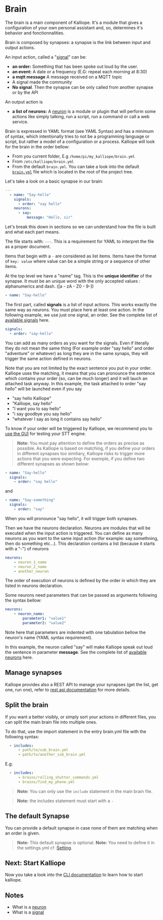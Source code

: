 # Brain

The brain is a main component of Kalliope. It's a module that gives a configuration of your own personal assistant and, so, determines it's behavior and fonctionnalities.

Brain is composed by synapses: a synapse is the link between input and output actions.

An input action, called a "[signal](signals.md)" can be:
- **an order:** Something that has been spoke out loud by the user.
- **an event:** A date or a frequency (E.G: repeat each morning at 8:30)
- **a mqtt message** A message received on a MQTT topic
- A signal made the community
- **No signal**. Then the synapse can be only called from another synapse or by the API

An output action is
- **a list of neurons:** A [neuron](neurons.md) is a module or plugin that will perform some actions like simply talking, run a script, run a command or call a web service.

Brain is expressed in YAML format (see YAML Syntax) and has a minimum of syntax, which intentionally tries to not be a programming language or script, 
but rather a model of a configuration or a process.
Kalliope will look for the brain in the order bellow:
- From you current folder, E.g `/home/pi/my_kalliope/brain.yml`
- From `/etc/kalliope/brain.yml`
- From the default `brain.yml`. You can take a look into the default [`brain.yml`](../kalliope/brain.yml) file which is located in the root of the project tree.

Let's take a look on a basic synapse in our brain:

```yml
---
  - name: "Say-hello"
    signals:
      - order: "say hello"
    neurons:      
      - say:
          message: "Hello, sir"    
```

Let's break this down in sections so we can understand how the file is built and what each part means.

The file starts with: `---`. This is a requirement for YAML to interpret the file as a proper document.

Items that begin with a ```-``` are considered as list items. Items have the format of ```key: value``` where value can be a simple string or a sequence of other items.

At the top level we have a "name" tag. This is the **unique identifier** of the synapse. It must be an unique word with the only accepted values : alphanumerics and dash. ([a - zA - Z0 - 9\-])
```yml
- name: "Say-hello"
```


The first part, called **signals** is a list of input actions. This works exactly the same way as neurons. You must place here at least one action.
In the following example, we use just one signal, an order. See the complete list of [available signals](signals.md) here.
```yml
signals:
  - order: "say-hello"
```

You can add as many orders as you want for the signals. Even if literally they do not mean the same thing (For example order "say hello" and order "adventure" or whatever) as long they are in the same synaps, they will trigger the same action defined in neurons. 

Note that you are not limited by the exact sentence you put in your order. Kalliope uses the matching, it means that you can pronounce the sentence which contains your order (so, can be much longer) and it will lauch an attached task anyway. In this example, the task attached to order "say hello" will be launched even if you say
- "say hello Kalliope"
- "Kalliope, say hello"
- "I want you to say hello"
- "i say goodbye you say hello"
- "whatever I say as long it contains say hello"

To know if your order will be triggered by Kalliope, we recommend you to [use the GUI](kalliope_cli.md) for testing your STT engine.

>**Note:**
You must pay attention to define the orders as precise as possible. As Kalliope is based on matching, if you define your orders in different synapses too similiary, Kalliope risks to trigger more actions that you were expecting. For exemple, if you define two different synapses as shown below:
```yml
- name: "Say-hello"
  signals:
    - order: "say hello"
```
and 
```yml
- name: "Say-something"
  signals:
    - order: "say"
```
When you will pronounce "say hello", it will trigger both synapses. 

Then we have the neurons declaration. Neurons are modules that will be executed when the input action is triggered. You can define as many neurons as you want to the same input action (for example: say somethning, then do something etc...). This declaration contains a list (because it starts with a "-") of neurons
```yml
neurons:
    - neuron_1_name
    - neuron_2_name
    - another_neuron
```

The order of execution of neurons is defined by the order in which they are listed in neurons declaration.

Some neurons need parameters that can be passed as arguments following the syntax bellow:
```yml
neurons:
    - neuron_name:
        parameter1: "value1"
        parameter2: "value2"
```
Note here that parameters are indented with one tabulation bellow the neuron's name (YAML syntax requirement).

In this example, the neuron called "say" will make Kalliope speak out loud the sentence in parameter **message**.
See the complete list of [available neurons](neuron_list.md) here.

## Manage synapses

Kalliope provides also a REST API to manage your synapses (get the list, get one, run one), refer to [rest api documentation](rest_api.md) for more details.


## Split the brain

If you want a better visibly, or simply sort your actions in different files, you can split the main brain file into multiple ones.

To do that, use the import statement in the entry brain.yml file with the following syntax:
```yml
  - includes:
      - path/to/sub_brain.yml
      - path/to/another_sub_brain.yml
```

E.g:
```yml
  - includes:
      - brains/rolling_shutter_commands.yml
      - brains/find_my_phone.yml
```

>**Note:** You can only use the `include` statement in the main brain file. 

>**Note:** the includes statement must start with a `-`


## The default Synapse

You can provide a default synapse in case none of them are matching when an order is given.
>**Note:** This default synapse is optional.
>**Note:** You need to define it in the settings.yml cf :[Setting](settings.md).

## Next: Start Kalliope
Now you take a look into the [CLI documentation](kalliope_cli.md) to learn how to start kalliope.

## Notes
- What is a [neuron](neurons.md)
- What is a [signal](signals.md)

